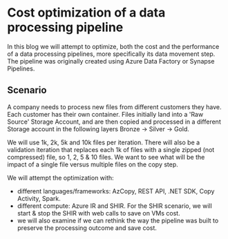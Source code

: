 # Cost optimization of a data processing pipeline  

In this blog we will attempt to optimize, both the cost and the performance of a data processing pipelines, more specifically its data movement step. The pipeline was originally created using Azure Data Factory or Synapse Pipelines.

## Scenario

A company needs to process new files from different customers they have. Each customer has their own container. Files initially land into a 'Raw Source' Storage Account, and are then copied and processed in a different Storage account in the following layers Bronze -> Silver -> Gold.

We will use 1k, 2k, 5k and 10k files per iteration. There will also be a validation iteration that replaces each 1k of files with a single zipped (not compressed) file, so 1, 2, 5 & 10 files. We want to see what will be the impact of a single file versus multiple files on the copy step.

We will attempt the optimization with:

- different languages/frameworks: AzCopy, REST API, .NET SDK, Copy Activity, Spark.
- different compute: Azure IR and SHIR. For the SHIR scenario, we will start & stop the SHIR with web calls to save on VMs cost.
- we will also examine if we can rethink the way the pipeline was built to preserve the processing outcome and save cost.

